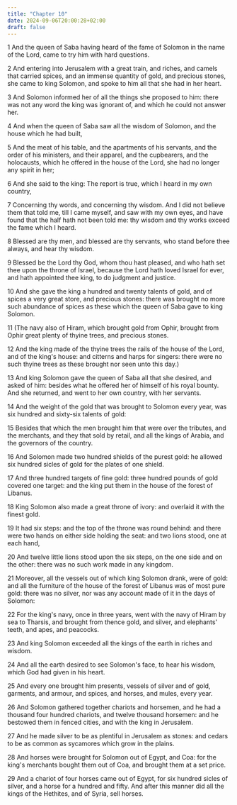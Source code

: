 ```yaml
---
title: "Chapter 10"
date: 2024-09-06T20:00:28+02:00
draft: false
---
```



1 And the queen of Saba having heard of the fame of Solomon in the name of the Lord, came to try him with hard questions.

2 And entering into Jerusalem with a great train, and riches, and camels that carried spices, and an immense quantity of gold, and precious stones, she came to king Solomon, and spoke to him all that she had in her heart.

3 And Solomon informed her of all the things she proposed to him: there was not any word the king was ignorant of, and which he could not answer her.

4 And when the queen of Saba saw all the wisdom of Solomon, and the house which he had built,

5 And the meat of his table, and the apartments of his servants, and the order of his ministers, and their apparel, and the cupbearers, and the holocausts, which he offered in the house of the Lord, she had no longer any spirit in her;

6 And she said to the king: The report is true, which I heard in my own country,

7 Concerning thy words, and concerning thy wisdom. And I did not believe them that told me, till I came myself, and saw with my own eyes, and have found that the half hath not been told me: thy wisdom and thy works exceed the fame which I heard.

8 Blessed are thy men, and blessed are thy servants, who stand before thee always, and hear thy wisdom.

9 Blessed be the Lord thy God, whom thou hast pleased, and who hath set thee upon the throne of Israel, because the Lord hath loved Israel for ever, and hath appointed thee king, to do judgment and justice.

10 And she gave the king a hundred and twenty talents of gold, and of spices a very great store, and precious stones: there was brought no more such abundance of spices as these which the queen of Saba gave to king Solomon.

11 (The navy also of Hiram, which brought gold from Ophir, brought from Ophir great plenty of thyine trees, and precious stones.

12 And the king made of the thyine trees the rails of the house of the Lord, and of the king's house: and citterns and harps for singers: there were no such thyine trees as these brought nor seen unto this day.)

13 And king Solomon gave the queen of Saba all that she desired, and asked of him: besides what he offered her of himself of his royal bounty. And she returned, and went to her own country, with her servants.

14 And the weight of the gold that was brought to Solomon every year, was six hundred and sixty-six talents of gold:

15 Besides that which the men brought him that were over the tributes, and the merchants, and they that sold by retail, and all the kings of Arabia, and the governors of the country.

16 And Solomon made two hundred shields of the purest gold: he allowed six hundred sicles of gold for the plates of one shield.

17 And three hundred targets of fine gold: three hundred pounds of gold covered one target: and the king put them in the house of the forest of Libanus.

18 King Solomon also made a great throne of ivory: and overlaid it with the finest gold.

19 It had six steps: and the top of the throne was round behind: and there were two hands on either side holding the seat: and two lions stood, one at each hand,

20 And twelve little lions stood upon the six steps, on the one side and on the other: there was no such work made in any kingdom.

21 Moreover, all the vessels out of which king Solomon drank, were of gold: and all the furniture of the house of the forest of Libanus was of most pure gold: there was no silver, nor was any account made of it in the days of Solomon:

22 For the king's navy, once in three years, went with the navy of Hiram by sea to Tharsis, and brought from thence gold, and silver, and elephants' teeth, and apes, and peacocks.

23 And king Solomon exceeded all the kings of the earth in riches and wisdom.

24 And all the earth desired to see Solomon's face, to hear his wisdom, which God had given in his heart.

25 And every one brought him presents, vessels of silver and of gold, garments, and armour, and spices, and horses, and mules, every year.

26 And Solomon gathered together chariots and horsemen, and he had a thousand four hundred chariots, and twelve thousand horsemen: and he bestowed them in fenced cities, and with the king in Jerusalem.

27 And he made silver to be as plentiful in Jerusalem as stones: and cedars to be as common as sycamores which grow in the plains.

28 And horses were brought for Solomon out of Egypt, and Coa: for the king's merchants bought them out of Coa, and brought them at a set price.

29 And a chariot of four horses came out of Egypt, for six hundred sicles of silver, and a horse for a hundred and fifty. And after this manner did all the kings of the Hethites, and of Syria, sell horses.

